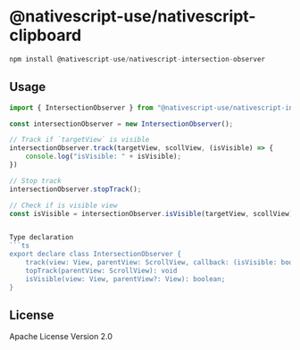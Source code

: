 # @nativescript-use/nativescript-clipboard

```javascript
npm install @nativescript-use/nativescript-intersection-observer
```

## Usage

```ts
import { IntersectionObserver } from "@nativescript-use/nativescript-intersection-observer"

const intersectionObserver = new IntersectionObserver();

// Track if `targetView` is visible
intersectionObserver.track(targetView, scollView, (isVisible) => {
    console.log("isVisible: " + isVisible);
})

// Stop track
intersectionObserver.stopTrack();

// Check if is visible view
const isVisible = intersectionObserver.isVisible(targetView, scollView);


Type declaration
```ts
export declare class IntersectionObserver {
    track(view: View, parentView: ScrollView, callback: (isVisible: boolean) => void): void;
    topTrack(parentView: ScrollView): void
    isVisible(view: View, parentView?: View): boolean;
}
```

## License

Apache License Version 2.0
